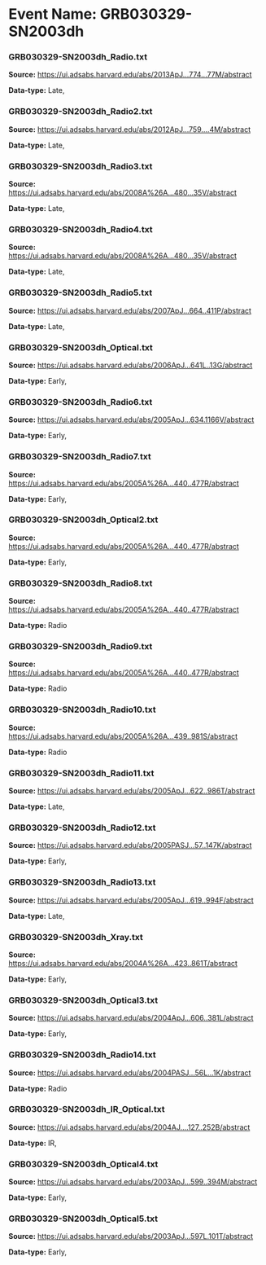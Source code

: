 # Event Name: GRB030329-SN2003dh


### GRB030329-SN2003dh_Radio.txt


**Source:** https://ui.adsabs.harvard.edu/abs/2013ApJ...774...77M/abstract

**Data-type:** Late,

### GRB030329-SN2003dh_Radio2.txt


**Source:** https://ui.adsabs.harvard.edu/abs/2012ApJ...759....4M/abstract

**Data-type:** Late,

### GRB030329-SN2003dh_Radio3.txt


**Source:** https://ui.adsabs.harvard.edu/abs/2008A%26A...480...35V/abstract

**Data-type:** Late,

### GRB030329-SN2003dh_Radio4.txt


**Source:** https://ui.adsabs.harvard.edu/abs/2008A%26A...480...35V/abstract

**Data-type:** Late,

### GRB030329-SN2003dh_Radio5.txt


**Source:** https://ui.adsabs.harvard.edu/abs/2007ApJ...664..411P/abstract

**Data-type:** Late,

### GRB030329-SN2003dh_Optical.txt


**Source:** https://ui.adsabs.harvard.edu/abs/2006ApJ...641L..13G/abstract

**Data-type:** Early,

### GRB030329-SN2003dh_Radio6.txt


**Source:** https://ui.adsabs.harvard.edu/abs/2005ApJ...634.1166V/abstract

**Data-type:** Early,

### GRB030329-SN2003dh_Radio7.txt


**Source:** https://ui.adsabs.harvard.edu/abs/2005A%26A...440..477R/abstract

**Data-type:** Early,

### GRB030329-SN2003dh_Optical2.txt


**Source:** https://ui.adsabs.harvard.edu/abs/2005A%26A...440..477R/abstract

**Data-type:** Early,

### GRB030329-SN2003dh_Radio8.txt


**Source:** https://ui.adsabs.harvard.edu/abs/2005A%26A...440..477R/abstract

**Data-type:** Radio

### GRB030329-SN2003dh_Radio9.txt


**Source:** https://ui.adsabs.harvard.edu/abs/2005A%26A...440..477R/abstract

**Data-type:** Radio

### GRB030329-SN2003dh_Radio10.txt


**Source:** https://ui.adsabs.harvard.edu/abs/2005A%26A...439..981S/abstract

**Data-type:** Radio

### GRB030329-SN2003dh_Radio11.txt


**Source:** https://ui.adsabs.harvard.edu/abs/2005ApJ...622..986T/abstract

**Data-type:** Late,

### GRB030329-SN2003dh_Radio12.txt


**Source:** https://ui.adsabs.harvard.edu/abs/2005PASJ...57..147K/abstract

**Data-type:** Early,

### GRB030329-SN2003dh_Radio13.txt


**Source:** https://ui.adsabs.harvard.edu/abs/2005ApJ...619..994F/abstract

**Data-type:** Late,

### GRB030329-SN2003dh_Xray.txt


**Source:** https://ui.adsabs.harvard.edu/abs/2004A%26A...423..861T/abstract

**Data-type:** Early,

### GRB030329-SN2003dh_Optical3.txt


**Source:** https://ui.adsabs.harvard.edu/abs/2004ApJ...606..381L/abstract

**Data-type:** Early,

### GRB030329-SN2003dh_Radio14.txt


**Source:** https://ui.adsabs.harvard.edu/abs/2004PASJ...56L...1K/abstract

**Data-type:** Radio

### GRB030329-SN2003dh_IR_Optical.txt


**Source:** https://ui.adsabs.harvard.edu/abs/2004AJ....127..252B/abstract

**Data-type:** IR,

### GRB030329-SN2003dh_Optical4.txt


**Source:** https://ui.adsabs.harvard.edu/abs/2003ApJ...599..394M/abstract

**Data-type:** Early,

### GRB030329-SN2003dh_Optical5.txt


**Source:** https://ui.adsabs.harvard.edu/abs/2003ApJ...597L.101T/abstract

**Data-type:** Early,